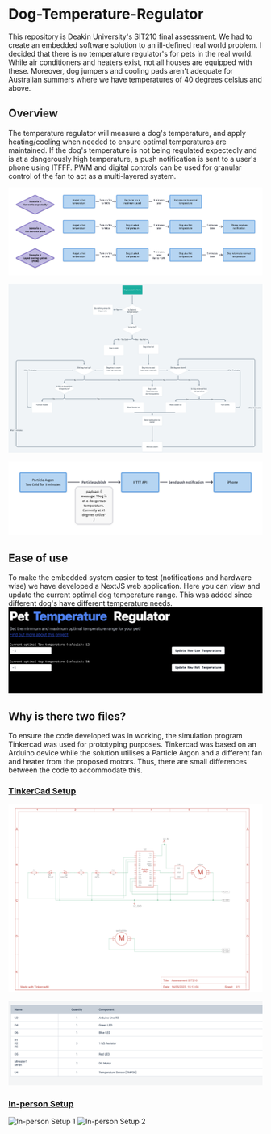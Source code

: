 # Dog-Temperature-Regulator
This repository is Deakin University's SIT210 final assessment. We had to create an embedded software solution to an ill-defined real world problem. I decided that there is no temperature regulator's for pets in the real world. While air conditioners and heaters exist, not all houses are equipped with these. Moreover, dog jumpers and cooling pads aren't adequate for Australian summers where we have temperatures of 40 degrees celsius and above.

## Overview
The temperature regulator will measure a dog's temperature, and apply heating/cooling when needed to ensure optimal temperatures are maintained. If the dog's temperature is not being regulated expectedly and is at a dangerously high temperature, a push notification is sent to a user's phone using ITFFF. PWM and digital controls can be used for granular control of the fan to act as a multi-layered system.

![How the system works](./images/TooHotArchitecture.png)

![Flow chart of the system logic](./images/flow-chart.png "Flow chart of the system logic")

![How the system triggers push notifications](./images/ITFFF.png)

## Ease of use
To make the embedded system easier to test (notifications and hardware wise) we have developed a NextJS web application.
Here you can view and update the current optimal dog temperature range. This was added since different dog's have different
temperature needs.
![Web ui](./images/web-ui.png)

## Why is there two files?
To ensure the code developed was in working, the simulation program Tinkercad was used for prototyping purposes.
Tinkercad was based on an Arduino device while the solution utilises a Particle Argon and a different fan and heater
from the proposed motors. Thus, there are small differences between the code to accommodate this.

### [TinkerCad Setup](./images/tinkercad-code.ino)
![TinkerCad Schematics](./images/tinkercad-schematic.png "TinkerCad Schematics")

![TinkerCad Device List](./images/tinkercad-device-list.png "TinkerCad Device List")

### [In-person Setup](./particle-argon-code.ino)

![In-person Setup 1](./images/in-person-device-set-up-1.png "In-person setup 1")
![In-person Setup 2](./images/in-person-device-set-up-2.png "In-person setup 2")
